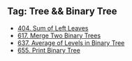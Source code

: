 ## Tag: Tree && Binary Tree

- [404. Sum of Left Leaves](./src/404.Sum-of-Left-Leaves/solution.md)
- [617. Merge Two Binary Trees](./src/617.Merge-Two-Binary-Trees/solution.md)
- [637. Average of Levels in Binary Tree](./src/637.Average-of-Levels-in-Binary-Tree/solution.md)
- [655. Print Binary Tree](./src/655.Print-Binary-Tree/solution.md)
